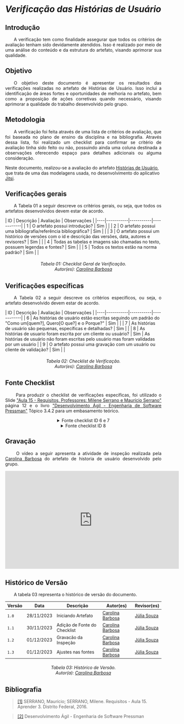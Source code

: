 # ***Verificação das Histórias de Usuário***

## **Introdução**
<p align="justify">
&emsp;&emsp;A verificação tem como finalidade assegurar que todos os critérios de avaliação tenham sido devidamente atendidos. Isso é realizado por meio de uma análise do conteúdo e da estrutura do artefato, visando aprimorar sua qualidade.
</p>

## **Objetivo**
<p align="justify">
&emsp;&emsp;O objetivo deste documento é apresentar os resultados das verificações realizadas no artefato de Histórias de Usuário. Isso inclui a identificação de áreas fortes e oportunidades de melhoria no artefato, bem como a proposição de ações corretivas quando necessário, visando aprimorar a qualidade do trabalho desenvolvido pelo grupo.
</p>

## **Metodologia**
<p align="justify">
&emsp;&emsp;A verificação foi feita através de uma lista de critérios de avaliação, que foi baseada no plano de ensino da disciplina e na bibliografia. Através dessa lista, foi realizado um checklist para confirmar se  critério de avaliação tinha sido feito ou não, possuindo ainda uma coluna destinada a observações oferecendo espaço para detalhes adicionais ou alguma consideração.

Neste documento, realizou-se a avaliação do artefato <a href="https://requisitos-de-software.github.io/2023.2-Jitsi/Modelagem/Agil/historias/">Histórias de Usuário</a>, que trata de uma das modelagens usada, no desenvolvimento do aplicativo <a href="https://requisitos-de-software.github.io/2023.2-Jitsi/">Jitsi</a>.
</p>

## **Verificações gerais**
<p align="justify"> 
&emsp;&emsp;A Tabela 01 a seguir descreve os critérios gerais, ou seja, que todos os artefatos desenvolvidos devem estar de acordo.
</p>
| ID | Descrição | Avaliação | Observações |
|----|-----------|-----------|------------|
| 1  | O artefato possui introdução? | Sim |  |
| 2  | O artefato possui uma bibliografia/referência bibliográfica? | Sim |  |
| 3  | O artefato possui um histórico de versões com o id e descrição das versões, data, autores e revisores? | Sim |  |
| 4  | Todas as tabelas e imagens são chamadas no texto, possuem legendas e fontes? | Sim |  |
| 5  | Todos os textos estão na norma padrão? | Sim |  |

<center>
<h6> Tabela 01: Checklist Geral de Verificação.
<br/> Autor(es): <a href="https://github.com/CarolinaBarb">Carolina Barbosa</a></h6>
</center>

## **Verificações específicas**
<p align="justify"> 
&emsp;&emsp;A Tabela 02 a seguir descreve os critérios especificos, ou seja, o artefato desenvolvido devem estar de acordo.
</p>
| ID | Descrição | Avaliação | Observações |
|----|-----------|-----------|------------|
| 6  | As histórias de usuário estão escritas seguindo um padrão do "Como um[quem?], Quero[O que?] e o Porque?" | Sim | |
| 7  | As histórias de usuário são pequenas, específicas e detalhadas? | Sim |  |
| 8  | As histórias de usuario foram escrita por um cliente ou usuário? | Sim |  As histórias de usuário não foram escritas pelo usuário mas foram validadas por um usuário |
| 9  | O artefato possui uma gravação com um usuário ou cliente de validação? | Sim |  |

<center>
<h6> Tabela 02: Checklist de Verificação.
<br/> Autor(es): <a href="https://github.com/CarolinaBarb">Carolina Barbosa</a></h6>
</center>

## **Fonte Checklist**
<p align="justify">
&emsp;&emsp; Para produzir o checklist de verificações específicas, foi utilizado o Slide  <a href="https://aprender3.unb.br/pluginfile.php/2692826/mod_resource/content/1/Requisitos%20-%20Aula%2015a.pdf">"Aula 15 - Requisitos, Professores: Milene Serrano e Maurício Serrano"</a> página 12 e o livro <a href="https://aprender3.unb.br/pluginfile.php/2692825/mod_resource/content/3/Engenharia_de_Software_Uma_Abordagem_Pro.pdf">"Desenvolvimento Ágil - Engenharia de Software Pressman"</a> Tópico 3.4.2 para um embasamento teórico.
</p>

<center>
<details>
   <summary>Fonte checklist ID 6 e 7</summary>
      <img src="https://raw.githubusercontent.com/Requisitos-de-Software/2023.2-Jitsi/main/docs/assets/fontesChecklist/US-ID%2006%20e%2007.png" alt="checklist" width=500px>

      <h6> Figura 01: Fonte checklist ID 6 e 7.
      <br> Fonte:  <a href="https://aprender3.unb.br/pluginfile.php/2692826/mod_resource/content/1/Requisitos%20-%20Aula%2015a.pdf">"Aula 15 - Requisitos, Professores: Milene Serrano e Maurício Serrano"</a></h6>

</details>
</center>

<center>
<details>
   <summary>Fonte checklist ID 8</summary>
      <img src="https://raw.githubusercontent.com/Requisitos-de-Software/2023.2-Jitsi/main/docs/assets/fontesChecklist/US-ID%2008.png" alt="checklist" width=500px>

      <h6> Figura 02: Fonte checklist ID 8.
      <br> Fonte:  <a href="https://aprender3.unb.br/pluginfile.php/2692825/mod_resource/content/3/Engenharia_de_Software_Uma_Abordagem_Pro.pdf">"Desenvolvimento Ágil - Engenharia de Software Pressman"</a></h6>

</details>
</center>

## **Gravação**
<p align="justify">
&emsp;&emsp; O vídeo a seguir apresenta a atividade de inspeção realizada pela <a href="https://github.com/CarolinaBarb">Carolina Barbosa</a> do artefato de historia de usuário desenvolvido pelo grupo.
</p>

<center>

<iframe width="560" height="315" src="https://www.youtube.com/embed/DY-I14V5O74?si=hlsjB_VUSt_RVrQ_" title="YouTube video player" frameborder="0" allow="accelerometer; autoplay; clipboard-write; encrypted-media; gyroscope; picture-in-picture; web-share" allowfullscreen></iframe>

</center>

## **Histórico de Versão**
<p align="justify">
&emsp;&emsp;A tabela 03 representa o histórico de versão do documento.
</p>

| Versão | Data | Descrição | Autor(es) | Revisor(es) |
| ------ | ---- | --------- | --------- | ---------- |
| `1.0`  | 28/11/2023 | Iniciando Artefato |[Carolina Barbosa](https://github.com/CarolinaBarb) | [Júlia Souza](https://github.com/JuliaSSouza)||
| `1.1`  | 30/11/2023 | Adição de Fonte do Checklist |[Carolina Barbosa](https://github.com/CarolinaBarb) | [Júlia Souza](https://github.com/JuliaSSouza)|
| `1.2`  | 01/12/2023 | Gravacão da Inspeção |[Carolina Barbosa](https://github.com/CarolinaBarb) | [Júlia Souza](https://github.com/JuliaSSouza)|
| `1.3`  | 01/12/2023 | Ajustes nas fontes |[Carolina Barbosa](https://github.com/CarolinaBarb) | [Júlia Souza](https://github.com/JuliaSSouza)|
<h6 align="center"> Tabela 03: Histórico de Versão.
<br> Autor(a): <a href="https://github.com/CarolinaBarb">Carolina Barbosa</a></h6>

## **Bibliografia**
> <a href="https://aprender3.unb.br/pluginfile.php/2692826/mod_resource/content/1/Requisitos%20-%20Aula%2015a.pdf">[1]</a> SERRANO, Maurício; SERRANO, Milene. Requisitos - Aula 15. Aprender 3. Distrito Federal, 2016. 

> <a href="https://aprender3.unb.br/pluginfile.php/2692825/mod_resource/content/3/Engenharia_de_Software_Uma_Abordagem_Pro.pdf">[2]</a> Desenvolvimento Ágil - Engenharia de Software Pressman


